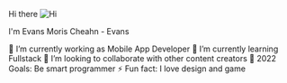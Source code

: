 Hi there ![Hi](https://user-images.githubusercontent.com/85782162/149993751-2aa75d52-593e-471f-b4a5-8814392d0035.gif)

I'm Evans Moris Cheahn - Evans


🔭 I’m currently working as Mobile App Developer
🌱 I’m currently learning Fullstack
👯 I’m looking to collaborate with other content creators
🥅 2022 Goals: Be smart programmer
⚡ Fun fact: I love design and game




